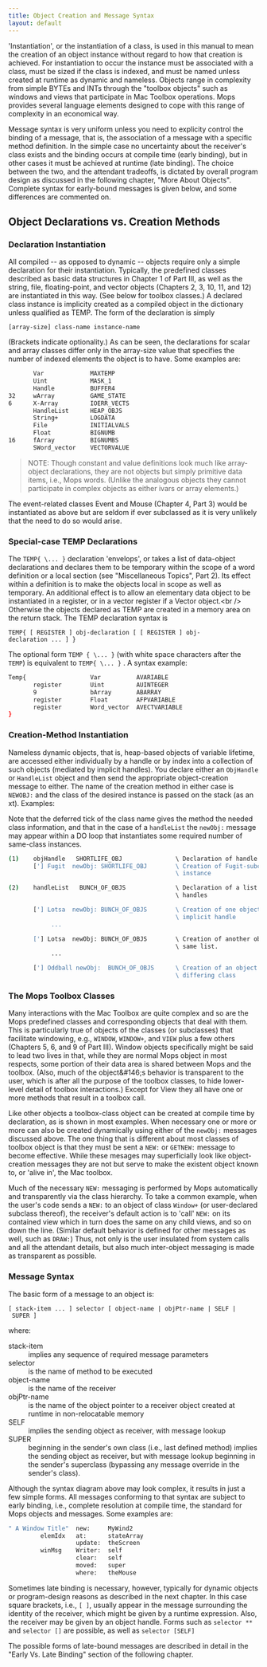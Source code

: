 ```yaml
---
title: Object Creation and Message Syntax
layout: default
---
```


'Instantiation', or the instantiation of a class, is used in this
manual to mean the creation of an object instance without regard to how
that creation is achieved. For instantiation to occur the instance must
be associated with a class, must be sized if the class is indexed, and
must be named unless created at runtime as dynamic and nameless. Objects
range in complexity from simple BYTEs and INTs through the
"toolbox objects" such as windows and views that participate
in Mac Toolbox operations. Mops provides several language elements
designed to cope with this range of complexity in an economical way.

Message syntax is very uniform unless you need to explicity control the
binding of a message, that is, the association of a message with a
specific method definition. In the simple case no uncertainty about the
receiver's class exists and the binding occurs at compile time (early
binding), but in other cases it must be achieved at runtime (late
binding). The choice between the two, and the attendant tradeoffs, is
dictated by overall program design as discussed in the following
chapter, "More About Objects". Complete syntax for
early-bound messages is given below, and some differences are commented
on.

## Object Declarations vs. Creation Methods

### Declaration Instantiation

All compiled -- as opposed to dynamic -- objects require only
a simple declaration for their instantiation. Typically, the predefined
classes described as basic data structures in Chapter 1 of Part III, as
well as the string, file, floating-point, and vector objects (Chapters
2, 3, 10, 11, and 12) are instantiated in this way. (See below for
toolbox classes.) A declared class instance is implicity created as a
compiled object in the dictionary unless qualified as TEMP. The form of
the declaration is simply

`[array-size] class-name instance-name`

(Brackets indicate optionality.) As can be seen, the declarations for
scalar and array classes differ only in the array-size value that
specifies the number of indexed elements the object is to have. Some
examples are:

```bash
       Var             MAXTEMP
       Uint            MASK_1
       Handle          BUFFER4
32     wArray          GAME_STATE
6      X-Array         IOERR_VECTS
       HandleList      HEAP_OBJS
       String+         LOGDATA
       File            INITIALVALS
       Float           BIGNUMB
16     fArray          BIGNUMBS
       SWord_vector    VECTORVALUE
```

> NOTE: Though constant and value definitions look much
> like array-object declarations, they are not objects but simply
> primitive data items, i.e., Mops words. (Unlike the analogous objects
> they cannot participate in complex objects as either ivars or array
> elements.)

The event-related classes Event and Mouse (Chapter 4, Part 3) would be
instantiated as above but are seldom if ever subclassed as it is very
unlikely that the need to do so would arise.

### Special-case TEMP Declarations

The `TEMP{ \... }` declaration 'envelops', or takes a
list of data-object declarations and declares them to be temporary
within the scope of a word definition or a local section (see
"Miscellaneous Topics", Part 2). Its effect within a
definition is to make the objects local in scope as well as temporary.
An additional effect is to allow an elementary data object to be
instantiated in a register, or in a vector register if a Vector
object.\<br /\> Otherwise the objects declared as TEMP are created in a
memory area on the return stack. The TEMP declaration syntax is

`TEMP{ [ REGISTER ] obj-declaration [ [ REGISTER ] obj-declaration ... ] }`

The optional form `TEMP { \... }` (with white space
characters after the `TEMP`) is equivalent to
`TEMP{ \... }` . A syntax example:

```bash
Temp{                  Var          AVARIABLE
       register        Uint         AUINTEGER
       9               bArray       ABARRAY
       register        Float        AFPVARIABLE
       register        Word_vector  AVECTVARIABLE
}
```

### Creation-Method Instantiation

Nameless dynamic objects, that is, heap-based objects of variable
lifetime, are accessed either individually by a handle or by index into
a collection of such objects (mediated by implicit handles). You declare
either an `ObjHandle` or `HandleList`
object and then send the appropriate object-creation message to either.
The name of the creation method in either case is
`NEWOBJ:` and the class of the desired instance is passed
on the stack (as an xt). Examples:

Note that the deferred tick of the class name gives the method the
needed class information, and that in the case of a
`handleList` the `newObj:` message may
appear within a DO loop that instantiates some required number of
same-class instances.

```bash
(1)    objHandle   SHORTLIFE_OBJ               \ Declaration of handle for object
       ['] Fugit  newObj: SHORTLIFE_OBJ        \ Creation of Fugit-subclass
                                               \ instance
```

```bash
(2)    handleList   BUNCH_OF_OBJS              \ Declaration of a list of implicit
                                               \ handles

       ['] Lotsa  newObj: BUNCH_OF_OBJS        \ Creation of one object with
                                               \ implicit handle
            ...

       ['] Lotsa  newObj: BUNCH_OF_OBJS        \ Creation of another object in the
                                               \ same list.
            ...

       ['] Oddball newObj:  BUNCH_OF_OBJS      \ Creation of an object of a
                                               \ differing class
```

### The Mops Toolbox Classes

Many interactions with the Mac Toolbox are quite complex and so are the
Mops predefined classes and corresponding objects that deal with them.
This is particularly true of objects of the classes (or subclasses) that
facilitate windowing, e.g., `WINDOW`,
`WINDOW+`, and `VIEW` plus a few others
(Chapters 5, 6, and 9 of Part III). Window objects specifically might be
said to lead two lives in that, while they are normal Mops object in
most respects, some portion of their data area is shared between Mops
and the toolbox. (Also, much of the object&\#146;s behavior is
transparent to the user, which is after all the purpose of the toolbox
classes, to hide lower-level detail of toolbox interactions.) Except for
View they all have one or more methods that result in a toolbox call.

Like other objects a toolbox-class object can be created at compile time
by declaration, as is shown in most examples. When necessary one or more
or more can also be created dynamically using either of the
`newObj:` messages discussed above. The one thing that is
different about most classes of toolbox object is that they must be sent
a `NEW:` or `GETNEW:` message to become
effective. While these mesages may superficially look like
object-creation messages they are not but serve to make the existent
object known to, or 'alive in', the Mac toolbox.

Much of the necessary `NEW:` messaging is performed by
Mops automatically and transparently via the class hierarchy. To take a
common example, when the user's code sends a `NEW:` to
an object of class `Window+` (or user-declared subclass
thereof), the receiver's default action is to 'call'
`NEW:` on its contained view which in turn does the same
on any child views, and so on down the line. (Similar default behavior
is defined for other messages as well, such as `DRAW:`)
Thus, not only is the user insulated from system calls and all the
attendant details, but also much inter-object messaging is made as
transparent as possible.

### Message Syntax

The basic form of a message to an object is:

`[ stack-item ... ] selector [ object-name | objPtr-name | SELF | SUPER ]`

where:

<dl>
<dt>stack-item<dt>
<dd>implies any sequence of required message parameters</dd>
<dt>selector</dt><dd>is the name of method to be executed</dd>
<dt>object-name</dt><dd>is the name of the receiver</dd>
<dt>objPtr-name</dt><dd>is the name of the object pointer to a receiver
    object created at runtime in non-relocatable memory</dd>
<dt>SELF </dt><dd>implies the sending object as receiver, with message
    lookup</dd>
<dt>SUPER</dt><dd>beginning in the sender's own class (i.e., last
    defined method) implies the sending object as receiver, but with
    message lookup beginning in the sender's superclass (bypassing any
    message override in the sender's class).</dd>
</dl>

Although the syntax diagram above may look complex, it results in just a
few simple forms. All messages conforming to that syntax are subject to
early binding, i.e., complete resolution at compile time, the standard
for Mops objects and messages. Some examples are:

```bash
" A Window Title"  new:     MyWind2
         elemIdx   at:      stateArray
                   update:  theScreen
         winMsg    Writer:  self
                   clear:   self
                   moved:   super
                   where:   theMouse
```

Sometimes late binding is necessary, however, typically for dynamic
objects or program-design reasons as described in the next chapter. In
this case square brackets, i.e., `[ ]`, usually appear
in the message surrounding the identity of the receiver, which might be
given by a runtime expression. Also, the receiver may be given by an
object handle. Forms such as `selector **` and `selector []`
are possible, as well as `selector [SELF]`

The possible forms of late-bound messages are described in detail in the
"Early Vs. Late Binding" section of the following chapter.

